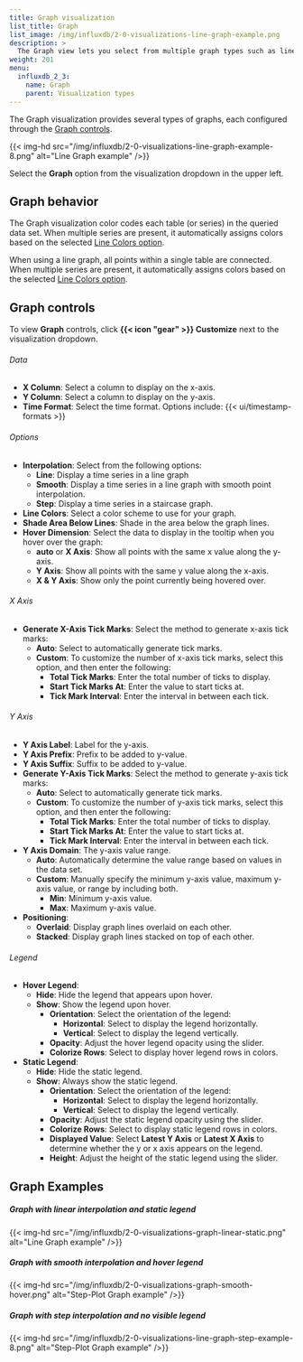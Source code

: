 ```yaml
---
title: Graph visualization
list_title: Graph
list_image: /img/influxdb/2-0-visualizations-line-graph-example.png
description: >
  The Graph view lets you select from multiple graph types such as line graphs and bar graphs *(Coming)*.
weight: 201
menu:
  influxdb_2_3:
    name: Graph
    parent: Visualization types
---
```


The Graph visualization provides several types of graphs, each configured through
the [Graph controls](#graph-controls).

{{< img-hd src="/img/influxdb/2-0-visualizations-line-graph-example-8.png" alt="Line Graph example" />}}

Select the **Graph** option from the visualization dropdown in the upper left.

## Graph behavior
The Graph visualization color codes each table (or series) in the queried data set.
When multiple series are present, it automatically assigns colors based on the selected [Line Colors option](#options).

When using a line graph, all points within a single table are connected. When multiple series are present, it automatically assigns colors based on the selected [Line Colors option](#options).

## Graph controls
To view **Graph** controls, click **{{< icon "gear" >}} Customize** next to
the visualization dropdown.

###### Data
- **X Column**: Select a column to display on the x-axis.
- **Y Column**: Select a column to display on the y-axis.
- **Time Format**: Select the time format. Options include:
    {{< ui/timestamp-formats >}}

###### Options
- **Interpolation**: Select from the following options:
  - **Line**: Display a time series in a line graph
  - **Smooth**: Display a time series in a line graph with smooth point interpolation.
  - **Step**: Display a time series in a staircase graph.
  <!-- - **Bar**: Display the specified time series using a bar chart. -->
  <!-- - **Stacked**: Display multiple time series bars as segments stacked on top of each other. -->
- **Line Colors**: Select a color scheme to use for your graph.
- **Shade Area Below Lines**: Shade in the area below the graph lines.
- **Hover Dimension**: Select the data to display in the tooltip when you hover over the graph:
  - **auto** or **X Axis**: Show all points with the same x value along the y-axis.
  - **Y Axis**: Show all points with the same y value along the x-axis.
  - **X & Y Axis**: Show only the point currently being hovered over.

###### X Axis
- **Generate X-Axis Tick Marks**: Select the method to generate x-axis tick marks:
  - **Auto**: Select to automatically generate tick marks.
  - **Custom**: To customize the number of x-axis tick marks, select this option, and then enter the following:
    - **Total Tick Marks**: Enter the total number of ticks to display.
    - **Start Tick Marks At**: Enter the value to start ticks at.
    - **Tick Mark Interval**: Enter the interval in between each tick.

###### Y Axis
- **Y Axis Label**: Label for the y-axis.
- **Y Axis Prefix**: Prefix to be added to y-value.
- **Y Axis Suffix**: Suffix to be added to y-value.
- **Generate Y-Axis Tick Marks**: Select the method to generate y-axis tick marks:
  - **Auto**: Select to automatically generate tick marks.
  - **Custom**: To customize the number of y-axis tick marks, select this option, and then enter  the following:
    - **Total Tick Marks**: Enter the total number of ticks to display.
    - **Start Tick Marks At**: Enter the value to start ticks at.
    - **Tick Mark Interval**: Enter the interval in between each tick.
- **Y Axis Domain**: The y-axis value range.
  - **Auto**: Automatically determine the value range based on values in the data set.
  - **Custom**: Manually specify the minimum y-axis value, maximum y-axis value, or range by including both.
      - **Min**: Minimum y-axis value.
      - **Max**: Maximum y-axis value.
- **Positioning**:
  - **Overlaid**: Display graph lines overlaid on each other.
  - **Stacked**: Display graph lines stacked on top of each other.

###### Legend
- **Hover Legend**:
  - **Hide**: Hide the legend that appears upon hover.
  - **Show**: Show the legend upon hover.
    - **Orientation**: Select the orientation of the legend:
      - **Horizontal**: Select to display the legend horizontally.
      - **Vertical**: Select to display the legend vertically.
    - **Opacity**: Adjust the hover legend opacity using the slider.
    - **Colorize Rows**: Select to display hover legend rows in colors.
- **Static Legend**:
  - **Hide**: Hide the static legend.
  - **Show**: Always show the static legend.
    - **Orientation**: Select the orientation of the legend:
      - **Horizontal**: Select to display the legend horizontally.
      - **Vertical**: Select to display the legend vertically.
    - **Opacity**: Adjust the static legend opacity using the slider.
    - **Colorize Rows**: Select to display static legend rows in colors.
    - **Displayed Value**: Select **Latest Y Axis** or **Latest X Axis** to determine whether the y or x axis appears on the legend.
    - **Height**: Adjust the height of the static legend using the slider.

## Graph Examples

##### Graph with linear interpolation and static legend
{{< img-hd src="/img/influxdb/2-0-visualizations-graph-linear-static.png" alt="Line Graph example" />}}

##### Graph with smooth interpolation and hover legend
{{< img-hd src="/img/influxdb/2-0-visualizations-graph-smooth-hover.png" alt="Step-Plot Graph example" />}}

##### Graph with step interpolation and no visible legend
{{< img-hd src="/img/influxdb/2-0-visualizations-line-graph-step-example-8.png" alt="Step-Plot Graph example" />}}

<!-- ##### Stacked Graph example
{{< img-hd src="/img/2-0-visualizations-stacked-graph-example.png" alt="Stacked Graph example" />}} -->

<!-- ##### Bar Graph example
{{< img-hd src="/img/2-0-visualizations-bar-graph-example.png" alt="Bar Graph example" />}} -->
